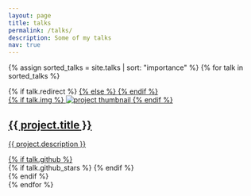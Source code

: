 ```yaml
---
layout: page
title: talks
permalink: /talks/
description: Some of my talks
nav: true
---
```


<div class="talks grid">

  {% assign sorted_talks = site.talks | sort: "importance" %}
  {% for talk in sorted_talks %}
  <div class="grid-item">
    {% if talk.redirect %}
    <a href="{{ talk.redirect }}" target="_blank">
    {% else %}
    <a href="{{ talk.url | relative_url }}">
    {% endif %}
      <div class="card hoverable">
        {% if talk.img %}
        <img src="{{ talk.img | relative_url }}" alt="project thumbnail">
        {% endif %}
        <div class="card-body">
          <h2 class="card-title text-lowercase">{{ project.title }}</h2>
          <p class="card-text">{{ project.description }}</p>
          <div class="row ml-1 mr-1 p-0">
            {% if talk.github %}
            <div class="github-icon">
              <div class="icon" data-toggle="tooltip" title="Code Repository">
                <a href="{{ project.github }}" target="_blank"><i class="fab fa-github gh-icon"></i></a>
              </div>
              {% if talk.github_stars %}
              <span class="stars" data-toggle="tooltip" title="GitHub Stars">
                <i class="fas fa-star"></i>
                <span id="{{ talk.github_stars }}-stars"></span>
              </span>
              {% endif %}
            </div>
            {% endif %}
          </div>
        </div>
      </div>
    </a>
  </div>
{% endfor %}

</div>